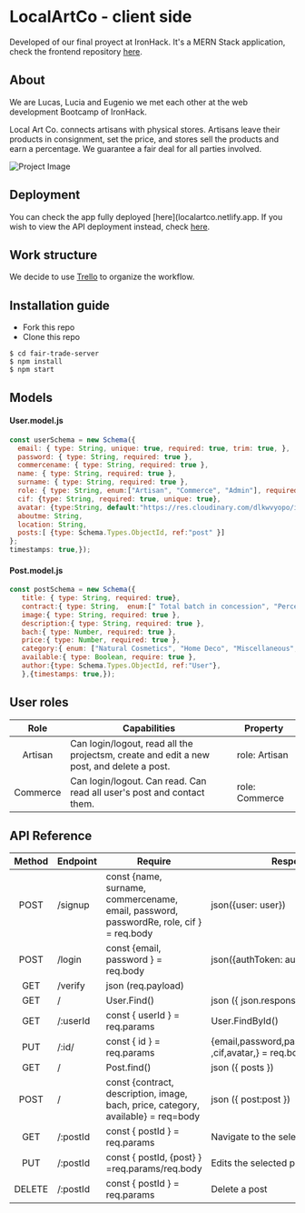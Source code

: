 # LocalArtCo - client side
Developed of our final proyect at IronHack. It's a MERN Stack application, check the frontend repository [here](https://github.com/eoGimenez/localartCo-server).

## About
We are Lucas, Lucia and Eugenio we met each other at the web development Bootcamp of IronHack. 

 Local Art Co. connects artisans with physical stores.  Artisans leave their products in consignment, set the price, and stores sell the products and earn a percentage. We guarantee a fair deal for all parties involved.

![Project Image](https://res.cloudinary.com/dxk04cijr/image/upload/v1678989961/localartco/navbarlogo_bjkqoq.png "Project Image")

## Deployment
You can check the app fully deployed [here](localartco.netlify.app. If you wish to view the API deployment instead, check [here](https://localartco.netlify.app/login).

## Work structure
We decide to use [Trello](https://trello.com/b/pWR9rkVU/app) to organize the workflow.

## Installation guide
- Fork this repo
- Clone this repo 

```shell
$ cd fair-trade-server
$ npm install
$ npm start
```

## Models
#### User.model.js
```js
const userSchema = new Schema({
  email: { type: String, unique: true, required: true, trim: true, },
  password: { type: String, required: true },
  commercename: { type: String, required: true },
  name: { type: String, required: true },
  surname: { type: String, required: true },
  role: { type: String, enum:["Artisan", "Commerce", "Admin"], required: true},
  cif: {type: String, required: true, unique: true},
  avatar: {type:String, default:"https://res.cloudinary.com/dlkwvyopo/image/upload/v1678864779/emptyavatar_wnfas4.png"},
  aboutme: String,
  location: String,
  posts:[ {type: Schema.Types.ObjectId, ref:"post" }]
};
timestamps: true,});
```
#### Post.model.js
```js
const postSchema = new Schema({
   title: { type: String, required: true},
   contract:{ type: String,  enum:[" Total batch in concession", "Percentages to arrenge", "Would like to sale by unit" ], required: true },
   image:{ type: String, required: true },
   description:{ type: String, required: true },
   bach:{ type: Number, required: true },
   price:{ type: Number, required: true },
   category:{ enum: ["Natural Cosmetics", "Home Deco", "Miscellaneous", "Fabric & Fashion" ],    require: true },
   available:{ type: Boolean, require: true },
   author:{type: Schema.Types.ObjectId, ref:"User"},
   },{timestamps: true,});
```



## User roles
| Role  | Capabilities                                                                                                                               | Property       |
| :---: | ------------------------------------------------------------------------------------------------------------------------------------------ | -------------- |
| Artisan  | Can login/logout, read all the projectsm, create and edit a new post, and delete a post.                                                | role: Artisan|
| Commerce | Can login/logout. Can read. Can read all user's post and contact them.                                                                  | role: Commerce|

## API Reference
| Method | Endpoint                    | Require                                             | Response (200)                                                        | Action                                                                    |
| :----: | --------------------------- | --------------------------------------------------- |---------------------------------------------------------------------- | ------------------------------------------------------------------------- |
| POST| /signup | const {name, surname, commercename, email, password, passwordRe,  role, cif } = req.body | json({user: user}) | Registers the user in the database.|
| POST| /login | const {email, password  } = req.body | json({authToken: authToken}) | Log in an user already registered.|
| GET| /verify | json (req.payload) |
| GET| / | User.Find() | json ({ json.response })|
| GET| /:userId| const { userId } = req.params | User.FindById() | json ({ json.result})|
| PUT| /:id/| const { id } = req.params|{email,password,passwordRe,name,surname ,cif,avatar,} = req.body | User.FindByIdAndUpdate() | json ({ updatedProfile }) | Edits the User's profile|
| GET| /| Post.find() | json ({ posts })| Return a post's list|
| POST| /| const {contract, description, image, bach, price, category, available} = req=body | json ({ post:post }) | Adds a new Post|
| GET| /:postId| const { postId } = req.params | Navigate to the selected post|
| PUT| /:postId| const { postId, {post} } =req.params/req.body | Edits the selected post|
| DELETE| /:postId| const { postId } = req.params | Delete a post|
